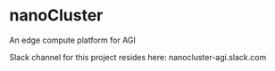 # nanoCluster
An edge compute platform for AGI

Slack channel for this project resides here: nanocluster-agi.slack.com
